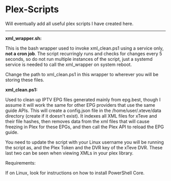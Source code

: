 # Plex-Scripts

Will eventually add all useful plex scripts I have created here.
***********************************************************************
**xml_wrapper.sh:**

This is the bash wrapper used to invoke xml_clean.ps1 using a service only, **not a cron job**. The script recurringly runs and checks for changes every 5 seconds, so do not run multiple instances of the script, just a systemd service is needed to call the xml_wrapper on system reboot.

Change the path to xml_clean.ps1 in this wrapper to wherever you will be storing these files.

**xml_clean.ps1:**

Used to clean up IPTV EPG files generated mainly from epg.best, though I assume it will work the same for other EPG providers that use the same guide APIs. 
This will create a config.json file in the /home/user/.xteve/data directory (create if it doesn't exist). It indexes all XML files for xTeve and their file hashes, then removes data from the xml files that will cause freezing in Plex for these EPGs, and then call the Plex API to reload the EPG guide.

You need to update the script with your Linux username you will be running the script as, and the Plex Token and the DVR key of the xTeve DVR. These last two can be seen when viewing XMLs in your plex library.

Requirements: 

If on Linux, look for instructions on how to install PowerShell Core.
